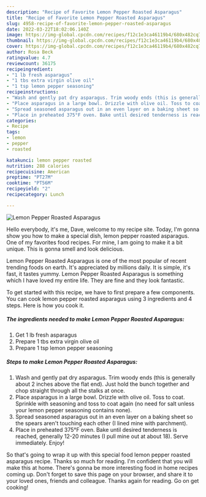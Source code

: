 ```yaml
---
description: "Recipe of Favorite Lemon Pepper Roasted Asparagus"
title: "Recipe of Favorite Lemon Pepper Roasted Asparagus"
slug: 4958-recipe-of-favorite-lemon-pepper-roasted-asparagus
date: 2022-03-22T18:02:06.140Z
image: https://img-global.cpcdn.com/recipes/f12c1e3ca46119b4/680x482cq70/lemon-pepper-roasted-asparagus-recipe-main-photo.jpg
thumbnail: https://img-global.cpcdn.com/recipes/f12c1e3ca46119b4/680x482cq70/lemon-pepper-roasted-asparagus-recipe-main-photo.jpg
cover: https://img-global.cpcdn.com/recipes/f12c1e3ca46119b4/680x482cq70/lemon-pepper-roasted-asparagus-recipe-main-photo.jpg
author: Rosa Beck
ratingvalue: 4.7
reviewcount: 36175
recipeingredient:
- "1 lb fresh asparagus"
- "1 tbs extra virgin olive oil"
- "1 tsp lemon pepper seasoning"
recipeinstructions:
- "Wash and gently pat dry asparagus. Trim woody ends (this is generally about 2 inches above the flat end). Just hold the bunch together and chop straight through all the stalks at once."
- "Place asparagus in a large bowl. Drizzle with olive oil. Toss to coat. Sprinkle with seasoning and toss to coat again (no need for salt unless your lemon pepper seasoning contains none)."
- "Spread seasoned asparagus out in an even layer on a baking sheet so the spears aren&#39;t touching each other (I lined mine with parchment)."
- "Place in preheated 375°F oven. Bake until desired tenderness is reached, generally 12-20 minutes (I pull mine out at about 18). Serve immediately. Enjoy!"
categories:
- Recipe
tags:
- lemon
- pepper
- roasted

katakunci: lemon pepper roasted 
nutrition: 288 calories
recipecuisine: American
preptime: "PT27M"
cooktime: "PT56M"
recipeyield: "2"
recipecategory: Lunch

---
```



![Lemon Pepper Roasted Asparagus](https://img-global.cpcdn.com/recipes/f12c1e3ca46119b4/680x482cq70/lemon-pepper-roasted-asparagus-recipe-main-photo.jpg)

Hello everybody, it's me, Dave, welcome to my recipe site. Today, I'm gonna show you how to make a special dish, lemon pepper roasted asparagus. One of my favorites food recipes. For mine, I am going to make it a bit unique. This is gonna smell and look delicious.



Lemon Pepper Roasted Asparagus is one of the most popular of recent trending foods on earth. It's appreciated by millions daily. It is simple, it's fast, it tastes yummy. Lemon Pepper Roasted Asparagus is something which I have loved my entire life. They are fine and they look fantastic.


To get started with this recipe, we have to first prepare a few components. You can cook lemon pepper roasted asparagus using 3 ingredients and 4 steps. Here is how you cook it.

<!--inarticleads1-->

##### The ingredients needed to make Lemon Pepper Roasted Asparagus:

1. Get 1 lb fresh asparagus
1. Prepare 1 tbs extra virgin olive oil
1. Prepare 1 tsp lemon pepper seasoning




<!--inarticleads2-->

##### Steps to make Lemon Pepper Roasted Asparagus:

1. Wash and gently pat dry asparagus. Trim woody ends (this is generally about 2 inches above the flat end). Just hold the bunch together and chop straight through all the stalks at once.
1. Place asparagus in a large bowl. Drizzle with olive oil. Toss to coat. Sprinkle with seasoning and toss to coat again (no need for salt unless your lemon pepper seasoning contains none).
1. Spread seasoned asparagus out in an even layer on a baking sheet so the spears aren&#39;t touching each other (I lined mine with parchment).
1. Place in preheated 375°F oven. Bake until desired tenderness is reached, generally 12-20 minutes (I pull mine out at about 18). Serve immediately. Enjoy!




So that's going to wrap it up with this special food lemon pepper roasted asparagus recipe. Thanks so much for reading. I'm confident that you will make this at home. There's gonna be more interesting food in home recipes coming up. Don't forget to save this page on your browser, and share it to your loved ones, friends and colleague. Thanks again for reading. Go on get cooking!

